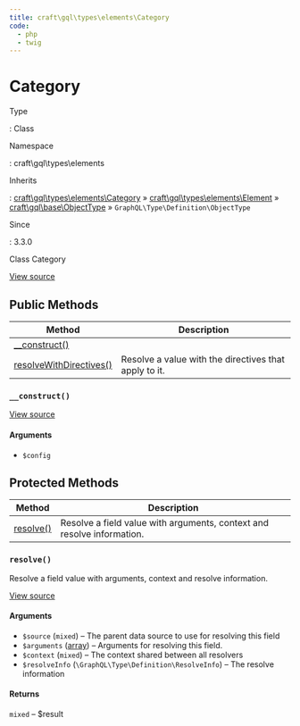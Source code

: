 ```yaml
---
title: craft\gql\types\elements\Category
code:
  - php
  - twig
---
```


# Category

Type

:   Class

Namespace

:   craft\gql\types\elements

Inherits

:   [craft\gql\types\elements\Category](craft-gql-types-elements-category.md) &raquo;
[craft\gql\types\elements\Element](craft-gql-types-elements-element.md) &raquo;
[craft\gql\base\ObjectType](craft-gql-base-objecttype.md) &raquo;
`GraphQL\Type\Definition\ObjectType`

Since

:   3.3.0



Class Category





[View source](https://github.com/craftcms/cms/blob/master/src/gql/types/elements/Category.php)






## Public Methods

| Method                                                                                                                      | Description
| --------------------------------------------------------------------------------------------------------------------------- | -----------------------------------------------------
| [__construct()](craft-gql-types-elements-category.md#method-construct)                                                      |
| [resolveWithDirectives()](craft-gql-base-objecttype.md#method-resolvewithdirectives "Defined by craft\gql\base\ObjectType") | Resolve a value with the directives that apply to it.

### `__construct()`














[View source](https://github.com/craftcms/cms/blob/master/src/gql/types/elements/Category.php#L27-L34)


#### Arguments

- `$config`






## Protected Methods

| Method                                                           | Description
| ---------------------------------------------------------------- | ----------------------------------------------------------------------
| [resolve()](craft-gql-types-elements-category.md#method-resolve) | Resolve a field value with arguments, context and resolve information.

### `resolve()`





Resolve a field value with arguments, context and resolve information.








[View source](https://github.com/craftcms/cms/blob/master/src/gql/types/elements/Category.php#L39-L50)


#### Arguments

- `$source` (`mixed`) – The parent data source to use for resolving this field
- `$arguments` ([array](http://php.net/language.types.array)) – Arguments for resolving this field.
- `$context` (`mixed`) – The context shared between all resolvers
- `$resolveInfo` (`\GraphQL\Type\Definition\ResolveInfo`) – The resolve information

#### Returns

`mixed` – $result








